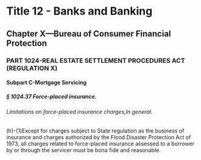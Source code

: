 
# Title 12 - Banks and Banking
## Chapter X—Bureau of Consumer Financial Protection
### PART 1024-REAL ESTATE SETTLEMENT PROCEDURES ACT (REGULATION X)
#### Subpart C-Mortgage Servicing
##### § 1024.37 Force-placed insurance.
###### Limitations on force-placed insurance charges,In general.

(h)-(1)Except for charges subject to State regulation as the business of insurance and charges authorized by the Flood Disaster Protection Act of 1973, all charges related to force-placed insurance assessed to a borrower by or through the servicer must be bona fide and reasonable.
